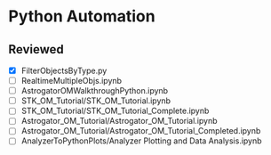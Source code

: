 # Python Automation

## Reviewed

- [x] FilterObjectsByType.py
- [ ] RealtimeMultipleObjs.ipynb
- [ ] AstrogatorOMWalkthroughPython.ipynb
- [ ] STK_OM_Tutorial/STK_OM_Tutorial.ipynb
- [ ] STK_OM_Tutorial/STK_OM_Tutorial_Complete.ipynb
- [ ] Astrogator_OM_Tutorial/Astrogator_OM_Tutorial.ipynb
- [ ] Astrogator_OM_Tutorial/Astrogator_OM_Tutorial_Completed.ipynb
- [ ] AnalyzerToPythonPlots/Analyzer Plotting and Data Analysis.ipynb
